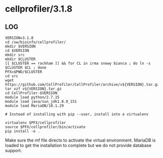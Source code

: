 cellprofiler/3.1.8
==================

LOG
---

    VERSION=3.1.8
    cd /sw/bioinfo/cellprofiler/
    mkdir $VERSION
    cd $VERSION
    mkdir src
    mkdir $CLUSTER
    [[ $CLUSTER == rackham ]] && for CL in irma snowy bianca ; do ln -s $CLUSTER $CL ; done
    PFX=$PWD/$CLUSTER
    cd src
    wget https://github.com/CellProfiler/CellProfiler/archive/v${VERSION}.tar.gz
    tar xzf v${VERSION}.tar.gz
    cd CellProfiler-$VERSION
    module load python/2.7.15
    module load java/sun_jdk1.8.0_151
    module load MariaDB/10.1.29

    # Instead of installing with pip --user, install into a virtualenv

    virtualenv $PFX/cellprofiler
    source $PFX/cellprofiler/bin/activate
    pip install -e .

Make sure the mf file directs to activate the virtual environment.
MariaDB is loaded to get the installation to complete but we do not provide database support.
